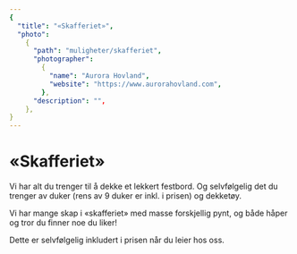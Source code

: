 ```yaml
---
{
  "title": "«Skafferiet»",
  "photo":
    {
      "path": "muligheter/skafferiet",
      "photographer":
        {
          "name": "Aurora Hovland",
          "website": "https://www.aurorahovland.com",
        },
      "description": "",
    },
}
---
```


# «Skafferiet»

Vi har alt du trenger til å dekke et lekkert festbord. Og selvfølgelig det du trenger av duker (rens av 9 duker er inkl. i prisen) og dekketøy.

Vi har mange skap i «skafferiet» med masse forskjellig pynt, og både håper og tror du finner noe du liker!

Dette er selvfølgelig inkludert i prisen når du leier hos oss.
